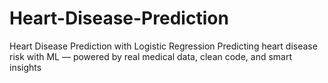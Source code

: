 # Heart-Disease-Prediction
Heart Disease Prediction with Logistic Regression Predicting heart disease risk with ML — powered by real medical data, clean code, and smart insights
